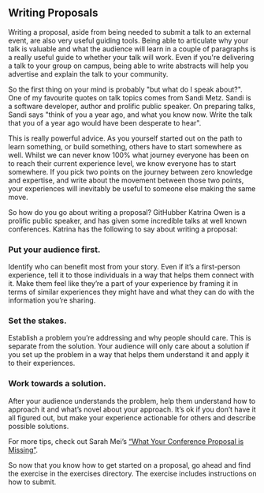 ## Writing Proposals

Writing a proposal, aside from being needed to submit a talk to an external event, are also very useful guiding tools. Being able to articulate why your talk is valuable and what the audience will learn in a couple of paragraphs is a really useful guide to whether your talk will work. Even if you're delivering a talk to your group on campus, being able to write abstracts will help you advertise and explain the talk to your community.

So the first thing on your mind is probably "but what do I speak about?". One of my favourite quotes on talk topics comes from Sandi Metz. Sandi is a software developer, author and prolific public speaker. On preparing talks, Sandi says "think of you a year ago, and what you know now. Write the talk that you of a year ago would have been desperate to hear".

This is really powerful advice. As you yourself started out on the path to learn something, or build something, others have to start somewhere as well. Whilst we can never know 100% what journey everyone has been on to reach their current experience level, we know everyone has to start somewhere. If you pick two points on the journey between zero knowledge and expertise, and write about the movement between those two points, your experiences will inevitably be useful to someone else making the same move.

So how do you go about writing a proposal? GitHubber Katrina Owen is a prolific public speaker, and has given some incredible talks at well known conferences. Katrina has the following to say about writing a proposal:

### Put your audience first.

Identify who can benefit most from your story. Even if it’s a first-person experience, tell it to those individuals in a way that helps them connect with it. Make them feel like they’re a part of your experience by framing it in terms of similar experiences they might have and what they can do with the information you’re sharing.

### Set the stakes.

Establish a problem you’re addressing and why people should care. This is separate from the solution. Your audience will only care about a solution if you set up the problem in a way that helps them understand it and apply it to their experiences.

### Work towards a solution.

After your audience understands the problem, help them understand how to approach it and what’s novel about your approach. It’s ok if you don’t have it all figured out, but make your experience actionable for others and describe possible solutions.

For more tips, check out Sarah Mei’s [“What Your Conference Proposal is Missing”](http://www.sarahmei.com/blog/2014/04/07/what-your-conference-proposal-is-missing/).

So now that you know how to get started on a proposal, go ahead and find the exercise in the exercises directory. The exercise includes instructions on how to submit.
